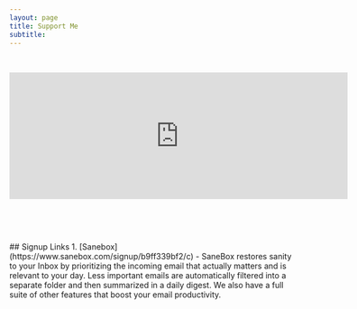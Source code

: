 ```yaml
---
layout: page
title: Support Me
subtitle: 
---
```

<p>&nbsp;</p>
<iframe src="https://github.com/sponsors/gregpetruccijr/card" title="Sponsor gregpetruccijr" height="225" width="600" style="border: 0;"></iframe>
<p>&nbsp;</p>
<p>&nbsp;</p>
## Signup Links 
 1. [Sanebox](https://www.sanebox.com/signup/b9ff339bf2/c)
    - SaneBox restores sanity to your Inbox by prioritizing the incoming email that actually matters and is relevant to your day. Less important emails are automatically filtered into a separate folder and then summarized in a daily digest. We also have a full suite of other features that boost your email productivity.   
